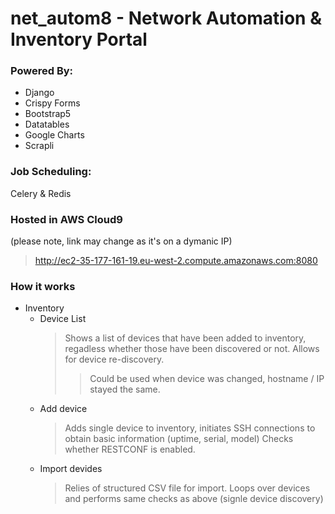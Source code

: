 # net_autom8 - Network Automation & Inventory Portal

### Powered By:
 - Django
 - Crispy Forms
 - Bootstrap5
 - Datatables
 - Google Charts
 - Scrapli

### Job Scheduling:
Celery & Redis

### Hosted in AWS Cloud9
(please note, link may change as it's on a dymanic IP)
> http://ec2-35-177-161-19.eu-west-2.compute.amazonaws.com:8080

### How it works
* Inventory
    - Device List
        > Shows a list of devices that have been added to inventory, regadless whether those have been discovered or not.
        > Allows for device re-discovery.
        >> Could be used when device was changed, hostname / IP stayed the same.
    - Add device
        > Adds single device to inventory, initiates SSH connections to obtain basic information (uptime, serial, model)
        > Checks whether RESTCONF is enabled.
    - Import devides
        > Relies of structured CSV file for import.
        > Loops over devices and performs same checks as above (signle device discovery)

